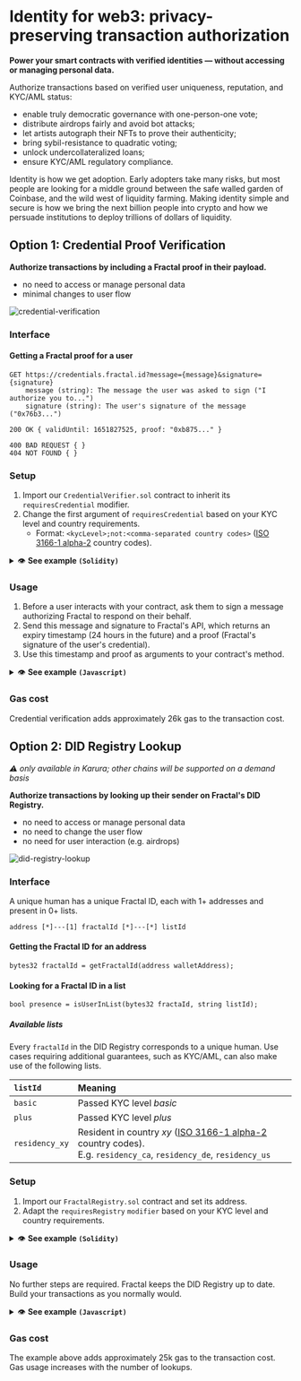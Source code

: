 # Identity for web3: privacy-preserving transaction authorization

**Power your smart contracts with verified identities — without accessing or managing personal data.**

Authorize transactions based on verified user uniqueness, reputation, and KYC/AML status:
* enable truly democratic governance with one-person-one vote;
* distribute airdrops fairly and avoid bot attacks;
* let artists autograph their NFTs to prove their authenticity;
* bring sybil-resistance to quadratic voting;
* unlock undercollateralized loans;
* ensure KYC/AML regulatory compliance.

Identity is how we get adoption. Early adopters take many risks, but most people are looking for a middle ground between the safe walled garden of Coinbase, and the wild west of liquidity farming. Making identity simple and secure is how we bring the next billion people into crypto and how we persuade institutions to deploy trillions of dollars of liquidity.

## Option 1: Credential Proof Verification

**Authorize transactions by including a Fractal proof in their payload.**
* no need to access or manage personal data
* minimal changes to user flow

![credential-verification](https://user-images.githubusercontent.com/365821/166981914-ed1d1888-9858-4989-8054-014a1937daae.png)

### Interface

#### Getting a Fractal proof for a user

```
GET https://credentials.fractal.id?message={message}&signature={signature}
    message (string): The message the user was asked to sign ("I authorize you to...")
    signature (string): The user's signature of the message ("0x76b3...")

200 OK { validUntil: 1651827525, proof: "0xb875..." }

400 BAD REQUEST { }
404 NOT FOUND { }
```

### Setup

1. Import our `CredentialVerifier.sol` contract to inherit its `requiresCredential` modifier.
1. Change the first argument of `requiresCredential` based on your KYC level and country requirements.
    * Format: `<kycLevel>;not:<comma-separated country codes>` ([ISO 3166-1 alpha-2](https://en.wikipedia.org/wiki/ISO_3166-1_alpha-2) country codes).

<details>
  <summary>👁️ <strong>See example <code>(Solidity)</code></strong></summary>

  ```solidity
  import "github.com/trustfractal/web3-identity/CredentialVerifier.sol";

  contract Main is CredentialVerifier {
      function main(
          /* your transaction arguments go here */
          bytes calldata signature,
          uint validUntil
      ) external requiresCredential("plus;not:ca,de,us", signature, validUntil) {
          /* your transaction logic goes here */
      }
  }
  ```
</details>

### Usage

1. Before a user interacts with your contract, ask them to sign a message authorizing Fractal to respond on their behalf.
1. Send this message and signature to Fractal's API, which returns an expiry timestamp (24 hours in the future) and a proof (Fractal's signature of the user's credential).
1. Use this timestamp and proof as arguments to your contract's method.

<details>
  <summary>👁️ <strong>See example <code>(Javascript)</code></strong></summary>

  ```javascript
  // using web3.js and MetaMask

  const message = "I authorize you to get a proof from Fractal that I passed KYC level plus, and am not a resident of the following countries: CA, DE, US";
  const signature = await ethereum.request({method: "personal_sign", params: [message, account]});

  const { validUntil, proof } = await FractalAPI.getProof(signature);

  const mainContract = new web3.eth.Contract(contractABI, contractAddress);
  mainContract.methods.main(proof, validUntil).send({ from: account });
  ```
</details>

### Gas cost

Credential verification adds approximately 26k gas to the transaction cost.

## Option 2: DID Registry Lookup

_⚠️ only available in Karura; other chains will be supported on a demand basis_

**Authorize transactions by looking up their sender on Fractal's DID Registry.**
* no need to access or manage personal data
* no need to change the user flow
* no need for user interaction (e.g. airdrops)

![did-registry-lookup](https://user-images.githubusercontent.com/365821/166981861-3966c717-ffcc-4162-b6f0-5dd9e0ac4a76.png)

### Interface

A unique human has a unique Fractal ID, each with 1+ addresses and present in 0+ lists.

```
address [*]---[1] fractalId [*]---[*] listId
```

#### Getting the Fractal ID for an address

```solidity
bytes32 fractalId = getFractalId(address walletAddress);
```

#### Looking for a Fractal ID in a list

```solidity
bool presence = isUserInList(bytes32 fractaId, string listId);
```

##### Available lists

Every `fractalId` in the DID Registry corresponds to a unique human. Use cases requiring additional guarantees, such as KYC/AML, can also make use of the following lists.

| `listId` | Meaning |
| :--- | :--- |
| `basic` | Passed KYC level _basic_ |
| `plus` | Passed KYC level _plus_ |
| `residency_xy` | Resident in country _xy_ ([ISO 3166-1 alpha-2](https://en.wikipedia.org/wiki/ISO_3166-1_alpha-2) country codes).<br>E.g. `residency_ca`, `residency_de`, `residency_us` |

### Setup

1. Import our `FractalRegistry.sol` contract and set its address.
1. Adapt the `requiresRegistry` `modifier` based on your KYC level and country requirements.

<details>
  <summary>👁️ <strong>See example <code>(Solidity)</code></strong></summary>

  ```solidity
  import {FractalRegistry} from "github.com/trustfractal/web3-identity/FractalRegistry.sol";

  contract Main {
    FractalRegistry registry = FractalRegistry(0x5FD6eB55D12E759a21C09eF703fe0CBa1DC9d88D);

    modifier requiresRegistry(
        string memory allowedLevel,
        string[3] memory blockedCountries
    ) {
        bytes32 fractalId = registry.getFractalId(msg.sender);

        require(fractalId != 0);
        
        require(registry.isUserInList(fractalId, allowedLevel));

        for (uint256 i = 0; i < blockedCountries.length; i++) {
            require(!registry.isUserInList(fractalId, string.concat("residency_", blockedCountries[i])));
        }

        _;
    }

    function main(
        /* your transaction arguments go here */
    ) external requiresRegistry("plus", ["ca", "de", "us"]) {
        /* your transaction logic goes here */
    }
  }
  ```
</details>

### Usage

No further steps are required. Fractal keeps the DID Registry up to date. Build your transactions as you normally would.

<details>
  <summary>👁️ <strong>See example <code>(Javascript)</code></strong></summary>

  ```javascript
  // using web3.js

  const mainContract = new web3.eth.Contract(contractABI, contractAddress);
  mainContract.methods.main(validUntil, proof).send({ from: account });
  ```
</details>

### Gas cost

The example above adds approximately 25k gas to the transaction cost. Gas usage increases with the number of lookups.
